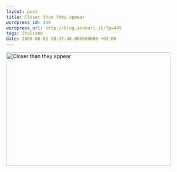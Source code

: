 ```yaml
---
layout: post
title: Closer than they appear
wordpress_id: 449
wordpress_url: http://blog.andvari.it/?p=449
tags: italiano
date: 2008-06-01 20:37:48.000000000 +02:00
---
```

<a title="Closer than they appear by Heliøs, on Flickr" href="http://www.flickr.com/photos/helios89/2542370168/sizes/l/"><img class="centered" src="http://farm3.static.flickr.com/2052/2542370168_1c522e4824.jpg" alt="Closer than they appear" width="450" height="309" /></a>
